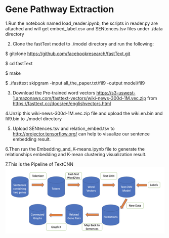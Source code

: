 # Gene Pathway Extraction

1.Run the notebook named load_reader.ipynb, the scripts in reader.py are attached and will get embed_label.csv and SENtences.tsv files under ./data directory

2. Clone the fastText model to ./model directory and run the following:

$ gitclone https://github.com/facebookresearch/fastText.git

$ cd fastText

$ make

$ ./fasttext skipgram -input all_the_paper.txt/fil9 -output model/fil9

3. Download the Pre-trained word vectors https://s3-uswest-1.amazonaws.com/fasttext-vectors/wiki-news-300d-1M.vec.zip from https://fasttext.cc/docs/en/englishvectors.html

4.Unzip this wiki-news-300d-1M.vec.zip file and upload the wiki.en.bin and fil9.bin to ./model directory

5. Upload SENtences.tsv and relation_embed.tsv to http://projector.tensorflow.org/ can help to visualize our sentence embedding result.

6.Then run the Embedding_and_K-means.ipynb file to generate the relationships embedding and K-mean clustering visualization result.

7.This is the Pipeline of TextCNN
![image](https://github.com/Sapphirine/Gene-Pathway-Extraction/blob/master/TextCNN.png?raw=true)
      
      
